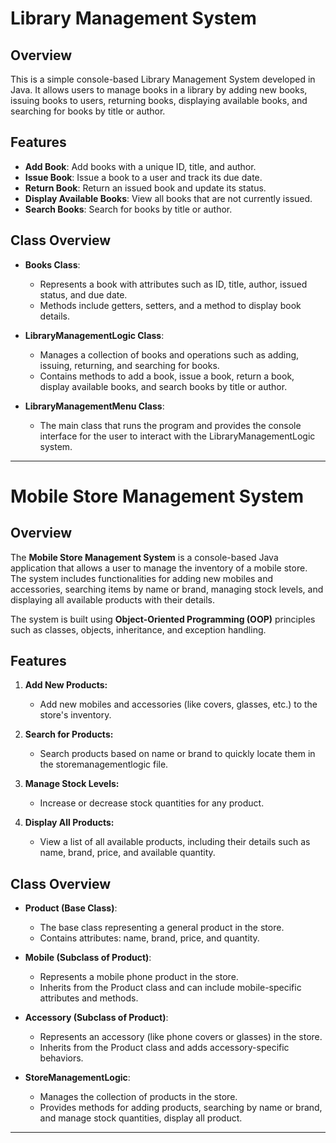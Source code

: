 # Library Management System

## Overview
This is a simple console-based Library Management System developed in Java. It allows users to manage books in a library by adding new books, issuing books to users, returning books, displaying available books, and searching for books by title or author.

## Features
- **Add Book**: Add books with a unique ID, title, and author.
- **Issue Book**: Issue a book to a user and track its due date.
- **Return Book**: Return an issued book and update its status.
- **Display Available Books**: View all books that are not currently issued.
- **Search Books**: Search for books by title or author.

## Class Overview

- **Books Class**: 
  - Represents a book with attributes such as ID, title, author, issued status, and due date.
  - Methods include getters, setters, and a method to display book details.

- **LibraryManagementLogic Class**: 
  - Manages a collection of books and operations such as adding, issuing, returning, and searching for books.
  - Contains methods to add a book, issue a book, return a book, display available books, and search books by title or author.

- **LibraryManagementMenu Class**: 
  - The main class that runs the program and provides the console interface for the user to interact with the LibraryManagementLogic system.



---



# Mobile Store Management System

## Overview

The **Mobile Store Management System** is a console-based Java application that allows a user to manage the inventory of a mobile store. The system includes functionalities for adding new mobiles and accessories, searching items by name or brand, managing stock levels, and displaying all available products with their details.

The system is built using **Object-Oriented Programming (OOP)** principles such as classes, objects, inheritance, and exception handling.


## Features

1. **Add New Products:**
   - Add new mobiles and accessories (like covers, glasses, etc.) to the store's inventory.
   
2. **Search for Products:**
   - Search products based on name or brand to quickly locate them in the storemanagementlogic file.
   
3. **Manage Stock Levels:**
   - Increase or decrease stock quantities for any product.
   
4. **Display All Products:**
   - View a list of all available products, including their details such as name, brand, price, and available quantity.


## Class Overview

- **Product (Base Class)**:
  - The base class representing a general product in the store.
  - Contains attributes: name, brand, price, and quantity.

- **Mobile (Subclass of Product)**:
  - Represents a mobile phone product in the store.
  - Inherits from the Product class and can include mobile-specific attributes and methods.

- **Accessory (Subclass of Product)**:
  - Represents an accessory (like phone covers or glasses) in the store.
  - Inherits from the Product class and adds accessory-specific behaviors.

- **StoreManagementLogic**:
  - Manages the collection of products in the store.
  - Provides methods for adding products, searching by name or brand, and manage stock quantities, display all product.

---



